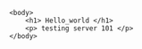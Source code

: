 <html>
	<head>
		<meta charset="utf-8">
       		<title>CSS Basics</title>
					<style>
					h1{
						color : red;
					}
					</style>
	</head>

		<body>
			<h1> Hello_world </h1>
			<p> testing server 101 </p>
		</body>
</html>
